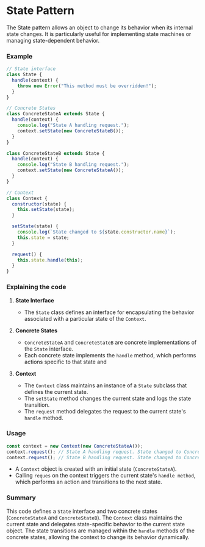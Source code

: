 # State Pattern

The State pattern allows an object to change its behavior when its internal state changes. It is particularly useful for implementing state machines or managing state-dependent behavior.

### Example

```js
// State interface
class State {
  handle(context) {
    throw new Error("This method must be overridden!");
  }
}

// Concrete States
class ConcreteStateA extends State {
  handle(context) {
    console.log("State A handling request.");
    context.setState(new ConcreteStateB());
  }
}

class ConcreteStateB extends State {
  handle(context) {
    console.log("State B handling request.");
    context.setState(new ConcreteStateA());
  }
}

// Context
class Context {
  constructor(state) {
    this.setState(state);
  }

  setState(state) {
    console.log(`State changed to ${state.constructor.name}`);
    this.state = state;
  }

  request() {
    this.state.handle(this);
  }
}
```

### Explaining the code

1. **State Interface**

   - The `State` class defines an interface for encapsulating the behavior associated with a particular state of the `Context`.

2. **Concrete States**

   - `ConcreteStateA` and `ConcreteStateB` are concrete implementations of the `State` interface.
   - Each concrete state implements the `handle` method, which performs actions specific to that state and

3. **Context**

   - The `Context` class maintains an instance of a `State` subclass that defines the current state.
   - The `setState` method changes the current state and logs the state transition.
   - The `request` method delegates the request to the current state's `handle` method.

### Usage

```js
const context = new Context(new ConcreteStateA());
context.request(); // State A handling request. State changed to ConcreteStateB
context.request(); // State B handling request. State changed to ConcreteStateA
```

- A `Context` object is created with an initial state (`ConcreteStateA`).
- Calling `reques` on the context triggers the current state's `handle method`, which performs an action and transitions to the next state.

### Summary

This code defines a `State` interface and two concrete states (`ConcreteStateA` and `ConcreteStateB`). The `Context` class maintains the current state and delegates state-specific behavior to the current state object. The state transitions are managed within the `handle` methods of the concrete states, allowing the context to change its behavior dynamically.
